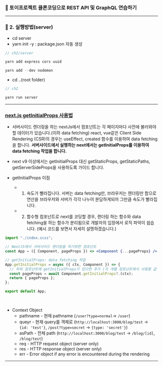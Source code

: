 ### 💫 토이프로젝트 클론코딩으로 REST API 및 GraphQL 연습하기

---

### 🔨 2. 실행방법(server)

- cd server
- yarn init -y : package.json 자동 생성

```jsx
// ch2/server

yarn add express cors uuid

yarn add --dev nodemon
```

- cd ..(root folder)

```jsx
// ch2

yarn run server
```

---

### [next.js getInitialProps 사용법](https://kyounghwan01.github.io/blog/React/next/mui/#document-tsx)

- 서버사이드 렌더링을 하는 nextJs에서 컴포넌트는 각 페이지마다 사전에 불러와야할 데이터가 있습니다.(이하 data fetching) react, vue같은 Client Side Rendering (CSR)의 경우는 useEffect, created 함수를 이용하여 data fetching을 합니다. **서버사이드에서 실행하는 next에서는 getInitialProps를 이용하여 data fetching 작업을 합니다.**

- next v9 이상에서는 getInitialProps 대신 getStaticProps, getStaticPaths, getServerSideProps을 사용하도록 가이드 합니다.

- getInitialProps 이점
  - 1. 속도가 빨라집니다. 서버는 data fetching만, 브라우저는 렌더링만 함으로 연산을 브라우저와 서버가 각각 나누어 분담하게되어 그만큼 속도가 빨라집니다.
  - 2. 함수형 컴포넌트로 next를 코딩할 경우, 렌더링 하는 함수와 data fetching을 하는 함수가 분리됨으로 개발자의 입장에서 로직 파악이 쉽습니다. (예시 코드를 보면서 자세히 설명하겠습니다.)

```jsx
import "./index.scss";

// NextJS에서 서버사이드 렌더링을 하기위한 컴포넌트
const App = ({ Component, pageProps }) => <Component {...pageProps} />;

// getInitialProps: data fetching 작업
App.getInitialProps = async ({ ctx, Component }) => {
  // 하위 컴포넌트에 getInitialProps가 있다면 추가 (각 개별 컴포넌트에서 사용할 값 추가)
  const pageProps = await Component.getInitialProps?.(ctx);
  return { pageProps };
};

export default App;
```

<br/>

- Context Object
  - pathname - 현재 pathname (`/user?type=normal`-> `/user`)
  - queyr - 현재 query를 객체로 (`http://localhost:3000/blog/test` -> `{id: 'test'}`, `/post?type=secret` -> `{type: 'secret'}`)
  - asPath - 전체 path (`http://localhost:3000/blog/test` -> `/blog/[id]`, `/blog/test`)
  - req - HTTP request object (server only)
  - res - HTTP response object (server only)
  - err - Error object if any error is encountered during the rendering

---
